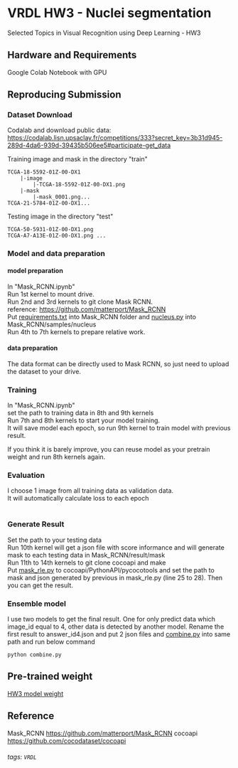 # VRDL HW3 - Nuclei segmentation
Selected Topics in Visual Recognition using Deep Learning - HW3

## Hardware and Requirements
Google Colab Notebook with GPU

## Reproducing Submission

### Dataset Download
Codalab and download public data: <br>https://codalab.lisn.upsaclay.fr/competitions/333?secret_key=3b31d945-289d-4da6-939d-39435b506ee5#participate-get_data<br>

Training image and mask in the directory "train"
```
TCGA-18-5592-01Z-00-DX1
    |-image
        |-TCGA-18-5592-01Z-00-DX1.png
    |-mask
        |-mask_0001.png...
TCGA-21-5784-01Z-00-DX1...
```
Testing image in the directory "test"
```
TCGA-50-5931-01Z-00-DX1.png
TCGA-A7-A13E-01Z-00-DX1.png ...
```


### Model and data preparation
#### model preparation
In "Mask_RCNN.ipynb"<br>Run 1st kernel to mount drive.<br>Run 2nd and 3rd kernels to git clone Mask RCNN.<br>reference: https://github.com/matterport/Mask_RCNN<br>Put [requirements.txt](https://github.com/axde954e6/NYCU_VRDL/blob/main/HW3/requirements.txt) into Mask_RCNN folder and [nucleus.py](https://github.com/axde954e6/NYCU_VRDL/blob/main/HW3/nucleus.py) into Mask_RCNN/samples/nucleus<br>Run 4th to 7th kernels to prepare relative work.

#### data preparation
The data format can be directly used to Mask RCNN, so just need to upload the dataset to your drive.


### Training
In "Mask_RCNN.ipynb"<br>set the path to training data in 8th and 9th kernels<br>Run 7th and 8th kernels to start your model training.<br>It will save model each epoch, so run 9th kernel to train model with previous result.<br>

If you think it is barely improve, you can reuse model as your pretrain weight and run 8th kernels again.

### Evaluation
I choose 1 image from all training data as validation data.<br>It will automatically calculate loss to each epoch<br><br>

### Generate Result
Set the path to your testing data<br>Run 10th kernel will get a json file with score informance and will generate mask to each testing data in Mask_RCNN/result/mask<br>Run 11th to 14th kernels to git clone cocoapi and make<br>Put [mask_rle.py](https://github.com/axde954e6/NYCU_VRDL/blob/main/HW3/mask_rle.py) to cocoapi/PythonAPI/pycocotools and set the path to mask and json generated by previous in mask_rle.py (line 25 to 28). Then you can get the result.

### Ensemble model
I use two models to get the final result. One for only predict data which image_id equal to 4, other data is detected by another model. Rename the first result to answer_id4.json and put 2 json files and [combine.py](https://github.com/axde954e6/NYCU_VRDL/blob/main/HW3/combine.py) into same path and run below command
```
python combine.py
```

## Pre-trained weight
[HW3 model weight]()

## Reference
Mask_RCNN https://github.com/matterport/Mask_RCNN
cocoapi https://github.com/cocodataset/cocoapi


###### tags: `VRDL`
